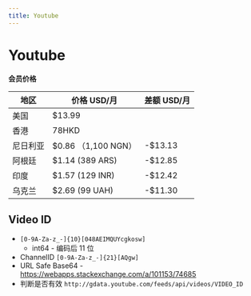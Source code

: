 ```yaml
---
title: Youtube
---
```


# Youtube

**会员价格**

| 地区     | 价格 USD/月         | 差额 USD/月 |
| -------- | ------------------- | ----------- |
| 美国     | $13.99              |
| 香港     | 78HKD               |
| 尼日利亚 | $0.86 （1,100 NGN） | -$13.13     |
| 阿根廷   | $1.14 (389 ARS)     | -$12.85     |
| 印度     | $1.57 (129 INR)     | -$12.42     |
| 乌克兰   | $2.69 (99 UAH)      | -$11.30     |

## Video ID

- `[0-9A-Za-z_-]{10}[048AEIMQUYcgkosw]`
  - int64 - 编码后 11 位
- ChannelID `[0-9A-Za-z_-]{21}[AQgw]`
- URL Safe Base64 - https://webapps.stackexchange.com/a/101153/74685
- 判断是否有效 `http://gdata.youtube.com/feeds/api/videos/VIDEO_ID`
